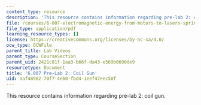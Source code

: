 ```yaml
---
content_type: resource
description: 'This resource contains information regarding pre-lab 2: coil gun.'
file: /courses/6-007-electromagnetic-energy-from-motors-to-lasers-spring-2011/aaf4898270f74e60fbd41eef47eec50f_MIT6_007S11_lab2_pre.pdf
file_type: application/pdf
learning_resource_types: []
license: https://creativecommons.org/licenses/by-nc-sa/4.0/
ocw_type: OCWFile
parent_title: Lab Videos
parent_type: CourseSection
parent_uid: 2421c81f-1aa3-b66f-da43-e569b0690de9
resourcetype: Document
title: '6.007 Pre-Lab 2: Coil Gun'
uid: aaf48982-70f7-4e60-fbd4-1eef47eec50f
---
```

This resource contains information regarding pre-lab 2: coil gun.